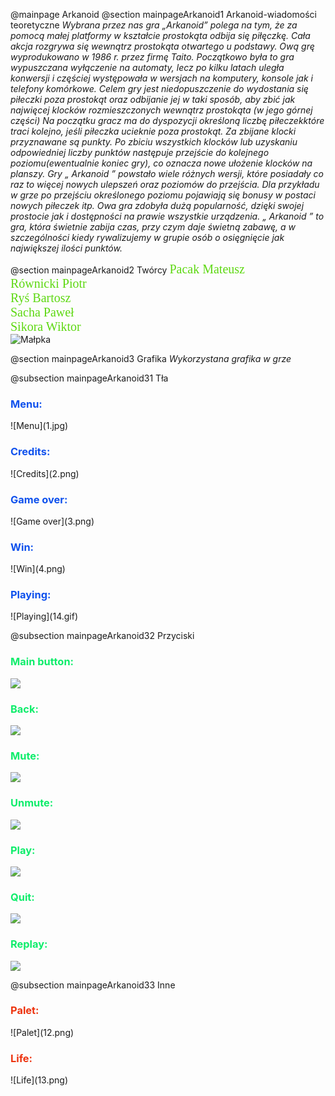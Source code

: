 @mainpage Arkanoid 
@section mainpageArkanoid1  Arkanoid-wiadomości teoretyczne
 <i>Wybrana przez nas gra „Arkanoid” polega na tym, że za pomocą małej platformy w kształcie prostokąta odbija się piłęczkę.
 Cała akcja rozgrywa się wewnątrz prostokąta otwartego u podstawy. Ową grę wyprodukowano w 1986 r. przez firmę Taito. Początkowo była to gra wypuszczana wyłączenie na automaty, lecz po kilku latach uległa konwersji i częściej występowała w wersjach na komputery, konsole jak i telefony komórkowe. Celem gry jest niedopuszczenie do wydostania się piłeczki poza prostokąt oraz odbijanie jej w taki sposób, aby zbić jak najwięcej klocków rozmieszczonych wewnątrz prostokąta (w jego górnej części) Na początku gracz ma do dyspozycji określoną liczbę piłeczekktóre traci kolejno, jeśli piłeczka ucieknie poza prostokąt. Za zbijane klocki przyznawane są punkty. Po zbiciu wszystkich klocków lub uzyskaniu odpowiedniej liczby punktów następuje przejście do kolejnego poziomu(ewentualnie koniec gry), co oznacza nowe ułożenie klocków na planszy. Gry „ Arkanoid ” powstało wiele różnych wersji, które posiadały co raz to więcej nowych ulepszeń oraz poziomów do przejścia. Dla przykładu w grze po przejściu określonego poziomu pojawiają się bonusy w postaci nowych piłeczek itp. Owa gra zdobyła dużą popularność, dzięki swojej prostocie jak i dostępności na prawie wszystkie urządzenia. „ Arkanoid ” to gra, która świetnie zabija czas, przy czym daje świetną zabawę, a w szczególności kiedy rywalizujemy w grupie osób o osięgnięcie jak największej ilości punktów.</i>

@section mainpageArkanoid2 Twórcy
<span style="color: #5dd811; font-family: Consolas; font-size:20px">Pacak Mateusz</span><br> 
<span style="color: #5dd811; font-family: Consolas; font-size:20px">Równicki Piotr</span><br> 
<span style="color: #5dd811; font-family: Consolas; font-size:20px">Ryś Bartosz</span> <br>
<span style="color: #5dd811; font-family: Consolas; font-size:20px">Sacha Paweł</span><br> 
<span style="color: #5dd811; font-family: Consolas; font-size:20px">Sikora Wiktor</span><br> 
![Małpka](monkey.gif)

@section mainpageArkanoid3 Grafika
<i>Wykorzystana grafika w grze</i>

@subsection mainpageArkanoid31 Tła
<h3 style="color:#0e51ed">Menu:</h3>
![Menu](1.jpg)

<h3 style="color:#0e51ed">Credits:</h3>
![Credits](2.png)

<h3 style="color:#0e51ed">Game over:</h3>
![Game over](3.png)

<h3 style="color:#0e51ed">Win:</h3>
![Win](4.png)

<h3 style="color:#0e51ed">Playing:</h3>
![Playing](14.gif)

@subsection mainpageArkanoid32 Przyciski
<h3 style="color:#0eed6b">Main button:</h3>
<img src="5.png" onmouseover="this.src='50.png'" onmouseout="this.src='5.png'"/>

<h3 style="color:#0eed6b">Back:</h3>
<img src="6.png" onmouseover="this.src='60.png'" onmouseout="this.src='6.png'"/>

<h3 style="color:#0eed6b">Mute:</h3>
<img src="11.png" onmouseover="this.src='110.png'" onmouseout="this.src='11.png'"/>

<h3 style="color:#0eed6b">Unmute:</h3>
<img src="7.png" onmouseover="this.src='70.png'" onmouseout="this.src='7.png'"/>

<h3 style="color:#0eed6b">Play:</h3>
<img src="8.png" onmouseover="this.src='80.png'" onmouseout="this.src='8.png'"/>

<h3 style="color:#0eed6b">Quit:</h3>
<img src="9.png" onmouseover="this.src='90.png'" onmouseout="this.src='9.png'"/>

<h3 style="color:#0eed6b">Replay:</h3>
<img src="10.png" onmouseover="this.src='100.png'" onmouseout="this.src='10.png'"/>

@subsection mainpageArkanoid33 Inne
<h3 style="color:#ed330e">Palet:</h3>
![Palet](12.png)

<h3 style="color:#ed330e">Life:</h3>
![Life](13.png)
